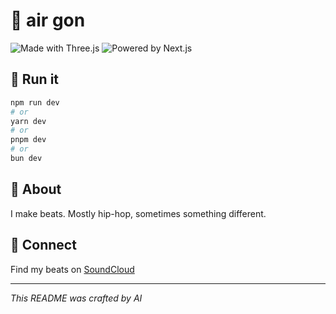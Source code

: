 
# 💎 air gon

![Made with Three.js](https://img.shields.io/badge/Made_with-Three.js-black?style=for-the-badge&logo=three.js)
![Powered by Next.js](https://img.shields.io/badge/Powered_by-Next.js-black?style=for-the-badge&logo=next.js)

## 💎 Run it
```bash
npm run dev
# or
yarn dev
# or
pnpm dev
# or
bun dev
```

## 💎 About

I make beats. Mostly hip-hop, sometimes something different. 

## 💎 Connect

Find my beats on [SoundCloud](https://soundcloud.com/your-profile)

---

*This README was crafted by AI* 